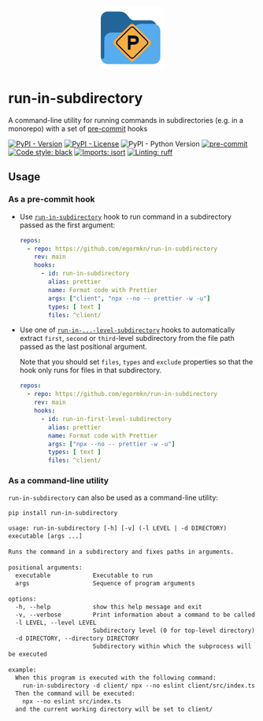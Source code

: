 <p align="center">
  <img width="128" alt="pre-commit-subdirectory logo" src="assets/logo.png">
</p>

# run-in-subdirectory

A command-line utility for running commands in subdirectories (e.g. in a monorepo) with a set of [pre-commit](#as-a-pre-commit-hook) hooks

[![PyPI - Version](https://img.shields.io/pypi/v/run-in-subdirectory.svg)](https://pypi.org/project/run-in-subdirectory/)
[![PyPI - License](https://img.shields.io/pypi/l/run-in-subdirectory)](https://github.com/egormkn/run-in-subdirectory/blob/main/LICENSE)
![PyPI - Python Version](https://img.shields.io/pypi/pyversions/run-in-subdirectory)
[![pre-commit](https://img.shields.io/badge/pre--commit-enabled-brightgreen?logo=pre-commit)](https://github.com/pre-commit/pre-commit)
[![Code style: black](https://img.shields.io/badge/code%20style-black-000000.svg)](https://github.com/psf/black)
[![Imports: isort](https://img.shields.io/badge/%20imports-isort-%231674b1?style=flat&labelColor=ef8336)](https://github.com/PyCQA/isort)
[![Linting: ruff](https://img.shields.io/badge/linting-ruff-261230)](https://github.com/astral-sh/ruff)

## Usage

### As a pre-commit hook

- Use [`run-in-subdirectory`](.pre-commit-hooks.yaml) hook to run command in a subdirectory passed as the first argument:

  ```yaml
  repos:
    - repo: https://github.com/egormkn/run-in-subdirectory
      rev: main
      hooks:
        - id: run-in-subdirectory
          alias: prettier
          name: Format code with Prettier
          args: ["client", "npx --no -- prettier -w -u"]
          types: [ text ]
          files: ^client/
  ```

- Use one of [`run-in-...-level-subdirectory`](.pre-commit-hooks.yaml) hooks to automatically extract `first`, `second` or `third`-level subdirectory from the file path passed as the last positional argument. 
  
  Note that you should set `files`, `types` and `exclude` properties so that the hook only runs for files in that subdirectory.

  ```yaml
  repos:
    - repo: https://github.com/egormkn/run-in-subdirectory
      rev: main
      hooks:
        - id: run-in-first-level-subdirectory
          alias: prettier
          name: Format code with Prettier
          args: ["npx --no -- prettier -w -u"]
          types: [ text ]
          files: ^client/
  ```

### As a command-line utility

`run-in-subdirectory` can also be used as a command-line utility:

```bash
pip install run-in-subdirectory
```

```
usage: run-in-subdirectory [-h] [-v] (-l LEVEL | -d DIRECTORY) executable [args ...]

Runs the command in a subdirectory and fixes paths in arguments.

positional arguments:
  executable            Executable to run
  args                  Sequence of program arguments

options:
  -h, --help            show this help message and exit
  -v, --verbose         Print information about a command to be called
  -l LEVEL, --level LEVEL
                        Subdirectory level (0 for top-level directory)
  -d DIRECTORY, --directory DIRECTORY
                        Subdirectory within which the subprocess will be executed

example:
  When this program is executed with the following command:
    run-in-subdirectory -d client/ npx --no eslint client/src/index.ts
  Then the command will be executed:
    npx --no eslint src/index.ts
  and the current working directory will be set to client/
```
